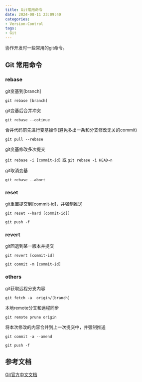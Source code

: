 ```yaml
---
title: Git常用命令
date: 2024-08-11 23:09:40
categories:
- Version-Control
tags:
- Git
---
```


协作开发时一些常用的git命令。

<!--more-->

## Git 常用命令

### rebase

git变基到[branch]

`git rebase [branch]`

git变基后合并冲突

`git rebase --cotinue`

合并代码前先进行变基操作(避免多出一条和分支修改无关的commit)

`git pull --rebase`

git变基修改多次提交

`git rebase -i [commit-id]` 或 `git rebase -i HEAD~n`

git取消变基

`git rebase --abort`

### reset

git重置提交到[commit-id]，并强制推送

`git reset --hard [commit-id]]`

`git push -f`

### revert

git回退到某一版本并提交

`git revert [commit-id]`

`git commit -m [commit-id]`

### others

git获取远程分支内容

`git fetch -a  origin/[branch]`

本地remote分支和远程同步

`git remote prune origin`

将本次修改的内容合并到上一次提交中，并强制推送

`git commit -a --amend`

`git push -f`

## 参考文档

[Git官方中文文档](https://git-scm.com/docs/git/zh_HANS-CN)